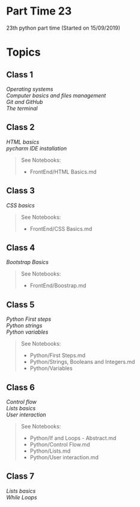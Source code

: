 # Part Time 23

23th python part time (Started on 15/09/2019)

# Topics

## Class 1
*Operating systems*  
*Computer basics and files management*  
*Git and GitHub*  
*The terminal*  

## Class 2
*HTML basics*  
*pycharm IDE installation*  
> See Notebooks:  
> -  FrontEnd/HTML Basics.md  

## Class 3
*CSS basics*
> See Notebooks:  
> -  FrontEnd/CSS Basics.md

## Class 4
*Bootstrap Basics*
> See Notebooks:
> -  FrontEnd/Boostrap.md

## Class 5
*Python First steps*  
*Python strings*  
*Python variables*  
> See Notebooks:
> -  Python/First Steps.md
> -  Python/Strings, Booleans and Integers.md
> -  Python/Variables

## Class 6
*Control flow*  
*Lists basics*  
*User interaction*
> See Notebooks:
>  - Python/If and Loops - Abstract.md
>  - Python/Control Flow.md
>  - Python/Lists.md
>  - Python/User interaction.md

## Class 7
*Lists basics*  
*While Loops*

